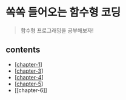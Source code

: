 # 쏙쏙 들어오는 함수형 코딩

> 함수형 프로그래밍을 공부해보자!

## contents

- [[chapter-1]]
- [[chapter-3]]
- [[chapter-4]]
- [[chapter-5]]
- [[chapter-6]]

[//begin]: # "Autogenerated link references for markdown compatibility"
[chapter-1]: chapter-1.md "chapter-1"
[chapter-3]: chapter-3.md "chapter-3. 액션과 계산, 데이터의 차이를 알기"
[chapter-4]: chapter-4.md "chapter-4. 액션에서 계산 빼내기"
[chapter-5]: chapter-5.md "chapter-5. 더 좋은 액션 만들기"
[//end]: # "Autogenerated link references"
